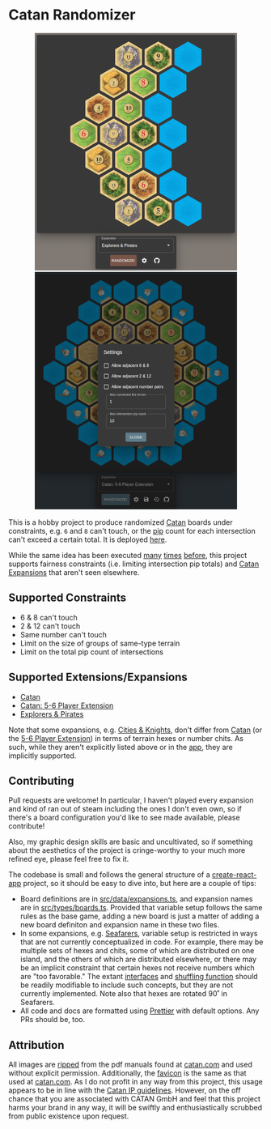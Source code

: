# Catan Randomizer

<p align="center">
  <img alt="Explorers & Pirates" src="screenshot-explorers-pirates.png" />
  <img alt="Catan: 5-6 Player Extension" src="screenshot-catan-5-6-players.png" />
</p>

This is a hobby project to produce randomized [Catan](https://www.catan.com) boards under
constraints, e.g. `6` and `8` can't touch, or the
[pip](<https://en.wikipedia.org/wiki/Pip_(counting)>) count for each intersection
can't exceed a certain total. It is deployed
[here](https://catan-randomizer.vercel.app/).

While the same idea has been executed
[many](https://jkirschner.github.io/catan-randomizer/)
[times](https://catan.bunge.io/)
[before](https://alexbeals.com/projects/catan/), this project supports fairness
constraints (i.e. limiting intersection pip totals) and [Catan
Expansions](https://www.catan.com/explore-catan/catan-core-family-games) that
aren't seen elsewhere.

## Supported Constraints

- 6 & 8 can't touch
- 2 & 12 can't touch
- Same number can't touch
- Limit on the size of groups of same-type terrain
- Limit on the total pip count of intersections

## Supported Extensions/Expansions

- [Catan](https://www.catan.com/catan)
- [Catan: 5-6 Player Extension](http://catanshop.com/the-settlers-of-catan-5-6-player-extension)
- [Explorers & Pirates](https://www.catan.com/explorers-pirates)

Note that some expansions, e.g. [Cities &
Knights](https://www.catan.com/cities-knights), don't differ from
[Catan](https://www.catan.com/catan) (or the [5-6 Player
Extension](http://catanshop.com/the-settlers-of-catan-5-6-player-extension)) in
terms of terrain hexes or number chits. As such, while they aren't explicitly
listed above or in the [app](https://catan-randomizer.vercel.app/), they are
implicitly supported.

## Contributing

Pull requests are welcome! In particular, I haven't played every expansion and
kind of ran out of steam including the ones I don't even own, so if there's a
board configuration you'd like to see made available, please contribute!

Also, my graphic design skills are basic and uncultivated, so if something about
the aesthetics of the project is cringe-worthy to your much more refined eye,
please feel free to fix it.

The codebase is small and follows the general structure of a
[create-react-app](https://create-react-app.dev/) project, so it should be easy
to dive into, but here are a couple of tips:

- Board definitions are in [src/data/expansions.ts](src/data/expansions.ts), and
  expansion names are in [src/types/boards.ts](src/types/boards.ts). Provided
  that variable setup follows the same rules as the base game, adding a new
  board is just a matter of adding a new board definiton and expansion name in
  these two files.
- In some expansions, e.g. [Seafarers](https://www.catan.com/seafarers), variable
  setup is restricted in ways that are not currently conceptualized in code. For
  example, there may be multiple sets of hexes and chits, some of which are
  distributed on one island, and the others of which are distributed elsewhere,
  or there may be an implicit constraint that certain hexes not receive numbers
  which are "too favorable." The extant [interfaces](src/types/boards.ts) and
  [shuffling function](src/components/Randomizer.tsx) should be readily
  modifiable to include such concepts, but they are not currently implemented.
  Note also that hexes are rotated 90˚ in Seafarers.
- All code and docs are formatted using [Prettier](https://prettier.io/) with
  default options. Any PRs should be, too.

## Attribution

All images are [ripped](https://en.wikipedia.org/wiki/Pdfimages) from the pdf
manuals found at [catan.com](https://www.catan.com/) and used without explicit
permission. Additionally, the [favicon](https://en.wikipedia.org/wiki/Favicon)
is the same as that used at [catan.com](https://en.wikipedia.org/wiki/Favicon).
As I do not profit in any way from this project, this usage appears to be in
line with the [Catan IP
guidelines](https://www.catan.com/guidelines-dealing-intellectual-property-catan).
However, on the off chance that you are associated with CATAN GmbH and feel that
this project harms your brand in any way, it will be swiftly and
enthusiastically scrubbed from public existence upon request.
